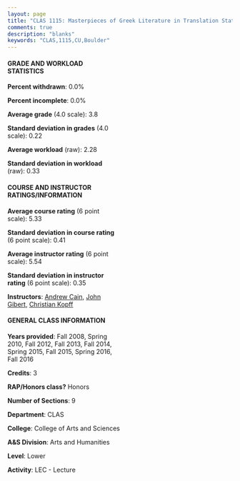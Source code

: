 ```yaml
---
layout: page
title: "CLAS 1115: Masterpieces of Greek Literature in Translation Statistics"
comments: true
description: "blanks"
keywords: "CLAS,1115,CU,Boulder"
---
```

<head>
<script src="https://ajax.googleapis.com/ajax/libs/jquery/2.1.3/jquery.min.js"></script>
<script src="https://dl.dropboxusercontent.com/s/pc42nxpaw1ea4o9/highcharts.js?dl=0"></script>
<!-- <script src="../assets/js/highcharts.js"></script> -->
<style type="text/css">@font-face {
	font-family: "Bebas Neue";
	src: url(https://www.filehosting.org/file/details/544349/BebasNeue Regular.otf) format("opentype");
	}
	h1.Bebas { 
		font-family: "Bebas Neue", Verdana, Tahoma;
	}
</style>
</head>
<body>
	<div id="container" style="float: right; width: 45%; height: 88%; margin-left: 2.5%; margin-right: 2.5%;"></div>
	<script language="JavaScript">
		$(document).ready(function() {
		var chart = {type: 'column'};
		var title = {text: 'Grade Distribution'};
		var xAxis = {categories: ['A','B','C','D','F'],crosshair: true};
		var yAxis = {min: 0,title: {text: 'Percentage'}};
		var tooltip = {headerFormat: '<center><b><span style="font-size:20px">{point.key}</span></b></center>',
		               pointFormat: '<td style="padding:0"><b>{point.y:.1f}%</b></td>',
		               footerFormat: '</table>',shared: true,useHTML: true};
		var plotOptions = {column: {pointPadding: 0.0,borderWidth: 0}};  
		var credits = {enabled: false};var series= [{name: 'Percent',data: [88.61,9.8,0.85,0.0,0.74,]}];
		var json = {};
		json.chart = chart;
		json.title = title;
		json.tooltip = tooltip;
		json.xAxis = xAxis;
		json.yAxis = yAxis;  
		json.series = series;
		json.plotOptions = plotOptions;  
		json.credits = credits;
		$('#container').highcharts(json);
	});
	</script>
</body>
			   
#### GRADE AND WORKLOAD STATISTICS

**Percent withdrawn**: 0.0%

**Percent incomplete**: 0.0%

**Average grade** (4.0 scale): 3.8

**Standard deviation in grades** (4.0 scale): 0.22

**Average workload** (raw): 2.28

**Standard deviation in workload** (raw): 0.33

#### COURSE AND INSTRUCTOR RATINGS/INFORMATION

**Average course rating** (6 point scale): 5.33

**Standard deviation in course rating** (6 point scale): 0.41

**Average instructor rating** (6 point scale): 5.54

**Standard deviation in instructor rating** (6 point scale): 0.35

**Instructors**: <a href='../../instructors/Andrew_Cain'>Andrew Cain</a>, <a href='../../instructors/John_Gibert'>John Gibert</a>, <a href='../../instructors/Christian_Kopff'>Christian Kopff</a>

#### GENERAL CLASS INFORMATION

**Years provided**: Fall 2008, Spring 2010, Fall 2012, Fall 2013, Fall 2014, Spring 2015, Fall 2015, Spring 2016, Fall 2016

**Credits**: 3

**RAP/Honors class?** Honors

**Number of Sections**: 9

**Department**: CLAS

**College**: College of Arts and Sciences

**A&S Division**: Arts and Humanities

**Level**: Lower

**Activity**: LEC - Lecture
